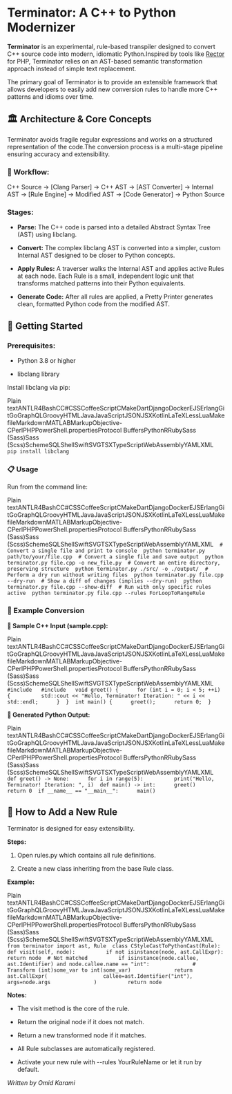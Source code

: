 Terminator: A C++ to Python Modernizer
======================================

**Terminator** is an experimental, rule-based transpiler designed to convert C++ source code into modern, idiomatic Python.Inspired by tools like [Rector](https://github.com/rectorphp/rector) for PHP, Terminator relies on an AST-based semantic transformation approach instead of simple text replacement.

The primary goal of Terminator is to provide an extensible framework that allows developers to easily add new conversion rules to handle more C++ patterns and idioms over time.

🏛️ Architecture & Core Concepts
--------------------------------

Terminator avoids fragile regular expressions and works on a structured representation of the code.The conversion process is a multi-stage pipeline ensuring accuracy and extensibility.

### 🔷 Workflow:

C++ Source → \[Clang Parser\] → C++ AST → \[AST Converter\] → Internal AST → \[Rule Engine\] → Modified AST → \[Code Generator\] → Python Source

### Stages:

*   **Parse:** The C++ code is parsed into a detailed Abstract Syntax Tree (AST) using libclang.
    
*   **Convert:** The complex libclang AST is converted into a simpler, custom Internal AST designed to be closer to Python concepts.
    
*   **Apply Rules:** A traverser walks the Internal AST and applies active Rules at each node. Each Rule is a small, independent logic unit that transforms matched patterns into their Python equivalents.
    
*   **Generate Code:** After all rules are applied, a Pretty Printer generates clean, formatted Python code from the modified AST.
    

🚀 Getting Started
------------------

### Prerequisites:

*   Python 3.8 or higher
    
*   libclang library
    

Install libclang via pip:

Plain textANTLR4BashCC#CSSCoffeeScriptCMakeDartDjangoDockerEJSErlangGitGoGraphQLGroovyHTMLJavaJavaScriptJSONJSXKotlinLaTeXLessLuaMakefileMarkdownMATLABMarkupObjective-CPerlPHPPowerShell.propertiesProtocol BuffersPythonRRubySass (Sass)Sass (Scss)SchemeSQLShellSwiftSVGTSXTypeScriptWebAssemblyYAMLXML`   pip install libclang   `

### 📋 Usage

Run from the command line:

Plain textANTLR4BashCC#CSSCoffeeScriptCMakeDartDjangoDockerEJSErlangGitGoGraphQLGroovyHTMLJavaJavaScriptJSONJSXKotlinLaTeXLessLuaMakefileMarkdownMATLABMarkupObjective-CPerlPHPPowerShell.propertiesProtocol BuffersPythonRRubySass (Sass)Sass (Scss)SchemeSQLShellSwiftSVGTSXTypeScriptWebAssemblyYAMLXML`   # Convert a single file and print to console  python terminator.py path/to/your/file.cpp  # Convert a single file and save output  python terminator.py file.cpp -o new_file.py  # Convert an entire directory, preserving structure  python terminator.py ./src/ -o ./output/  # Perform a dry run without writing files  python terminator.py file.cpp --dry-run  # Show a diff of changes (implies --dry-run)  python terminator.py file.cpp --show-diff  # Run with only specific rules active  python terminator.py file.cpp --rules ForLoopToRangeRule   `

### 📝 Example Conversion

**🎯 Sample C++ Input (sample.cpp):**

Plain textANTLR4BashCC#CSSCoffeeScriptCMakeDartDjangoDockerEJSErlangGitGoGraphQLGroovyHTMLJavaJavaScriptJSONJSXKotlinLaTeXLessLuaMakefileMarkdownMATLABMarkupObjective-CPerlPHPPowerShell.propertiesProtocol BuffersPythonRRubySass (Sass)Sass (Scss)SchemeSQLShellSwiftSVGTSXTypeScriptWebAssemblyYAMLXML`   #include   #include   void greet() {      for (int i = 0; i < 5; ++i) {          std::cout << "Hello, Terminator! Iteration: " << i << std::endl;      }  }  int main() {      greet();      return 0;  }   `

**🔷 Generated Python Output:**

Plain textANTLR4BashCC#CSSCoffeeScriptCMakeDartDjangoDockerEJSErlangGitGoGraphQLGroovyHTMLJavaJavaScriptJSONJSXKotlinLaTeXLessLuaMakefileMarkdownMATLABMarkupObjective-CPerlPHPPowerShell.propertiesProtocol BuffersPythonRRubySass (Sass)Sass (Scss)SchemeSQLShellSwiftSVGTSXTypeScriptWebAssemblyYAMLXML`   def greet() -> None:      for i in range(5):          print("Hello, Terminator! Iteration: ", i)  def main() -> int:      greet()      return 0  if __name__ == "__main__":      main()   `

🔧 How to Add a New Rule
------------------------

Terminator is designed for easy extensibility.

**Steps:**

1.  Open rules.py which contains all rule definitions.
    
2.  Create a new class inheriting from the base Rule class.
    

**Example:**

Plain textANTLR4BashCC#CSSCoffeeScriptCMakeDartDjangoDockerEJSErlangGitGoGraphQLGroovyHTMLJavaJavaScriptJSONJSXKotlinLaTeXLessLuaMakefileMarkdownMATLABMarkupObjective-CPerlPHPPowerShell.propertiesProtocol BuffersPythonRRubySass (Sass)Sass (Scss)SchemeSQLShellSwiftSVGTSXTypeScriptWebAssemblyYAMLXML`   from terminator import ast, Rule  class CStyleCastToPythonCast(Rule):      def visit(self, node):          if not isinstance(node, ast.CallExpr):              return node  # Not matched          if isinstance(node.callee, ast.Identifier) and node.callee.name == "int":              # Transform (int)some_var to int(some_var)              return ast.CallExpr(                  callee=ast.Identifier("int"),                  args=node.args              )          return node   `

**Notes:**

*   The visit method is the core of the rule.
    
*   Return the original node if it does not match.
    
*   Return a new transformed node if it matches.
    
*   All Rule subclasses are automatically registered.
    
*   Activate your new rule with --rules YourRuleName or let it run by default.
    

_Written by Omid Karami_
